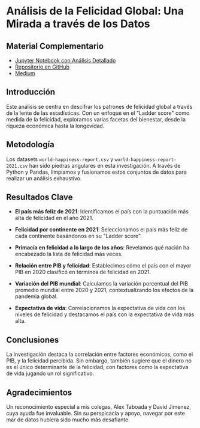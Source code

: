# Análisis de la Felicidad Global: Una Mirada a través de los Datos

## Material Complementario

- [Jupyter Notebook con Análisis Detallado](https://github.com/ferkuellar/BigData-Procesing/blob/main/proyecto.ipynb)
- [Repositorio en GitHub](https://github.com/ferkuellar/BigData-Procesing)
- [Medium](https://medium.com/@fercuellar/explora-el-an%C3%A1lisis-notebook-8659cc721219)

## Introducción

Este análisis se centra en descifrar los patrones de felicidad global a través de la lente de las estadísticas. Con un enfoque en el "Ladder score" como medida de la felicidad, exploramos varias facetas del bienestar, desde la riqueza económica hasta la longevidad.

## Metodología

Los datasets `world-happiness-report.csv` y `world-happiness-report-2021.csv` han sido piedras angulares en esta investigación. A través de Python y Pandas, limpiamos y fusionamos estos conjuntos de datos para realizar un análisis exhaustivo.

## Resultados Clave

- **El país más feliz de 2021**: Identificamos el país con la puntuación más alta de felicidad en el año 2021.
  
- **Felicidad por continente en 2021**: Seleccionamos el país más feliz de cada continente basándonos en su "Ladder score".
  
- **Primacía en felicidad a lo largo de los años**: Revelamos qué nación ha encabezado la lista de felicidad más veces.
  
- **Relación entre PIB y felicidad**: Establecimos cómo el país con el mayor PIB en 2020 clasificó en términos de felicidad en 2021.
  
- **Variación del PIB mundial**: Calculamos la variación porcentual del PIB promedio mundial entre 2020 y 2021, contextualizando los efectos de la pandemia global.

- **Expectativa de vida**: Correlacionamos la expectativa de vida con los niveles de felicidad y destacamos el país con la expectativa de vida más alta.

## Conclusiones

La investigación destaca la correlación entre factores económicos, como el PIB, y la felicidad percibida. Sin embargo, también sugiere que el dinero no es el único determinante de la felicidad, con factores como la expectativa de vida jugando un rol significativo.

## Agradecimientos

Un reconocimiento especial a mis colegas, Alex Taboada y David Jimenez, cuya ayuda fue invaluable. Sin su perspicacia y apoyo, navegar por este mar de datos hubiera sido mucho más desafiante.



